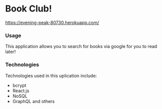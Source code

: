 # Book Club!

https://evening-peak-80730.herokuapp.com/

### Usage
This application allows you to search for books via google for you to read later!



### Technologies

Technologies used in this uplication include:

* bcrypt
* React.js
* NoSQL
* GraphQL
and others
